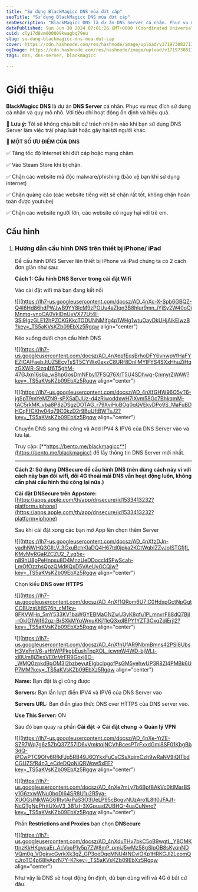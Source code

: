 ```yaml
---
title: "Sử dụng BlackMagicc DNS mùa đứt cáp"
seoTitle: "Sử dụng BlackMagicc DNS mùa đứt cáp"
seoDescription: "BlackMagicc DNS là dự án DNS Server cá nhân. Phục vụ mục đích sử dụng cá nhân và quy mô nhỏ. Với tiêu chí hoạt động ổn định và hiệu quả."
datePublished: Sun Jun 30 2024 07:01:26 GMT+0000 (Coordinated Universal Time)
cuid: cly17d8vm000009kwagbq79eu
slug: su-dung-blackmagicc-dns-mua-dut-cap
cover: https://cdn.hashnode.com/res/hashnode/image/upload/v1719730827131/84ad0b71-9fa8-4b8d-b804-01070c87cc8c.png
ogImage: https://cdn.hashnode.com/res/hashnode/image/upload/v1719730811407/cdb28d5b-3633-4b38-b3d5-2687ed2df5bc.png
tags: dns, dns-server, blackmagicc

---
```


# Giới thiệu

**BlackMagicc DNS** là dự án **DNS Server** cá nhân. Phục vụ mục đích sử dụng cá nhân và quy mô nhỏ. Với tiêu chí hoạt động ổn định và hiệu quả.

🚫 **Lưu ý:** Tôi sẽ không chịu bất cứ trách nhiệm nào khi bạn sử dụng DNS Server làm việc trái pháp luật hoặc gây hại tới người khác.

**🎈 MỘT SỐ ƯU ĐIỂM CỦA DNS**

✅ Tăng tốc độ Internet khi đứt cáp hoặc mạng chậm.

✅ Vào Steam Store khi bị chặn.

✅ Chặn các website mã độc malware/phishing (bảo vệ bạn khi sử dụng internet)

✅ Chặn quảng cáo (các website tiếng việt sẽ chặn rất tốt, không chặn hoàn toàn được youtube)

✅ Chặn các website người lớn, các website có nguy hại với trẻ em.

## Cấu hình

1. ### **Hướng dẫn cấu hình DNS trên thiết bị iPhone/ iPad**
    
    Để cấu hình DNS Server lên thiết bị iPhone và iPad chúng ta có 2 cách đơn giản như sau:
    
    **Cách 1: Cấu hình DNS Server trong cài đặt Wifi**
    
    Vào cài đặt wifi mà bạn đang kết nối
    
    ![](https://lh7-us.googleusercontent.com/docsz/AD_4nXc-X-Spb6GBQZ-Q4I6Hd86hdPWJwB9YY8IcM9zPOUu4aZIqn3B8hIur9mn_iYjSy2W40oCjMnmq-vnoOA0VklDnUvVX77Ut4I-3Si9IgzGLE12hPZCKGKkcTODUNNMifg4p1WHg1wtuOayDkUHjAlkElwzB?key=_TS5aKVsKZb09EbXz5Rgqw align="center")
    
    Kéo xuống dưới chọn cấu hình DNS
    
    ![](https://lh7-us.googleusercontent.com/docsz/AD_4nXepfEqsBrhoDFY6vnwpVfHaFYEZICAIFaebJtUZ5EcyTsST5CYWx0exzC8URf8DnIlMYIFYS4SXxHhuZiHqzGXWR-Slzq4f6T5ghM-47GJxn16s6a_wBhpGosDmNFby17FSQ76XrT5U4SDhwq-CnmyrZWAW?key=_TS5aKVsKZb09EbXz5Rgqw align="center")
    
    ![](https://lh7-us.googleusercontent.com/docsz/AD_4nXfGHW96O5yT6-jgSpT9mYeMZN9-sPXSaDJUz-d4zRiwoddxwH7lXvm58Gc7BhkqmM-tAC5rkMK_vba8P8zDSgzDOTAG_r79XviHuBOq0qQVEkyDPo9S_MaFuBDHCqFfCXhy04q79C0kzD2r9BuUftBWTsJ2?key=_TS5aKVsKZb09EbXz5Rgqw align="center")
    
    Chuyển DNS sang thủ công và Add IPV4 & IPV6 của DNS Server vào và lưu lại.
    
    Truy cập: [**https://bento.me/blackmagicc**](https://bento.me/blackmagicc) để lấy thông tin DNS Server mới nhất.
    
    ---
    
    **Cách 2: Sử dụng DNSecure để cấu hình DNS (nên dùng cách này vì với cách này bạn đổi wifi, đổi 4G thoải mái DNS vẫn hoạt động luôn, không cần phải cấu hình thủ công lại nữa.)**
    
    **Cài đặt DNSecure trên Appstore:**[https://apps.apple.com/th/app/dnsecure/id1533413232?platform=iphone](https://apps.apple.com/th/app/dnsecure/id1533413232?platform=iphone)
    
    Sau khi cài đặt xong các bạn mở App lên chọn thêm Server
    
    ![](https://lh7-us.googleusercontent.com/docsz/AD_4nXfzDJn-vadhNWHQ3GIlLV_3CxuBchKIaDQ4H67td0jpka2KCtWgbIZZvJoISTGfjfLKMvMyRGaRZCZU2_7_yq5e-n89hU8pPeHnpsu8D4MnzUeDDoccldSFwScah-LmOfOzzhsQpzQMdKQxD5VAeUyGCQjw?key=_TS5aKVsKZb09EbXz5Rgqw align="center")
    
    Chọn kiểu **DNS over HTTPS**
    
    ![](https://lh7-us.googleusercontent.com/docsz/AD_4nXf1QRom6U7_C0HdxpGctNpGgtCCBUzsUt8S76h_cM1kv-8FKVWHp_5mY533KV1baWGYEBMaONZwU3yK8qfu1PLmnvrF88dQ7BjI-rOklG1Wjf62gz-BrSXkMYqWmuKKj11eQ3xdIBPYfYZT3CxqZdiErjl2?key=_TS5aKVsKZb09EbXz5Rgqw align="center")
    
    ![](https://lh7-us.googleusercontent.com/docsz/AD_4nXfnUfAR9NbmBmns42PSl8UbsH3VxFmV6-aHhWPPkgbEushTnpXOL_jcwmW4WD-bjWLt-xl8Um8jZIexVE0rMrFR9Goxj8O-_WMQ0zpkdBgOM3I2bzbeyutEIgbcIpgofPsGM5yehwUP3R8Zl4PMBk6UP7MM?key=_TS5aKVsKZb09EbXz5Rgqw align="center")
    
    **Name:** Bạn đặt là gì cũng được
    
    **Servers:** Bạn lần lượt điền IPV4 và IPV6 của DNS Server vào
    
    **Servers URL:** Bạn điền giao thức DNS over HTTPS của DNS server vào.
    
    **Use This Server:** ON
    
    Sau đó bạn quay ra phần **Cài đặt -&gt; Cài đặt chung -&gt; Quản lý VPN**
    
    ![](https://lh7-us.googleusercontent.com/docsz/AD_4nXe-YrZE-SZR7Wq7g6z5ZbQ37Z57ID6vVmktqjNCVhBcesPTrFxxdGmi8SF01KbgBb3dQ-iPCwPTC9Ofy6RfkFJq5RB49J6OYkxFuCsCSsXqjmCzh9wRaNV9iQITbdCGUZSfR4n3_eCdeDQoNiQRWow5xEE?key=_TS5aKVsKZb09EbXz5Rgqw align="center")
    
    ![](https://lh7-us.googleusercontent.com/docsz/AD_4nXe7mLy7b6Bpf8AkVc0ltlMarBSy1G6zxwWNu0boDI64SR8U1u2R5ya-XUOGsINkWAG61ltytArPaS3O3UeLP95cBogvNUzAro1L8lt0JFAJf-NcGTgNpPfritUXeV3_381zI-3XGpuad2UBHQ-4uaCuNvro?key=_TS5aKVsKZb09EbXz5Rgqw align="center")
    
    Phần **Restrictions and Proxies** bạn chọn **DNSecure**
    
    ![](https://lh7-us.googleusercontent.com/docsz/AD_4nXduTHv7bkC5oB9wqtL_Y8OMKttnzKkHKgvcaEr_AcVopP1v5p7ZW8mP_pmjJ5wMz58gSlpOB8sKyqnNDVQm0g_VOgkvcGvrkXk3gZ_GP3oeDqeMNU4tNCviOKp1HRKGJl2LeomQcJroTC4p68IvAprN7Y-K?key=_TS5aKVsKZb09EbXz5Rgqw align="center")
    
    Như vậy là DNS sẽ hoạt động ổn định, dù bạn dùng wifi và 4G ở bất cứ đâu.